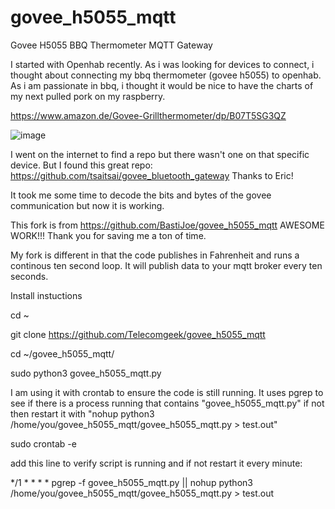 # govee_h5055_mqtt
Govee H5055 BBQ Thermometer MQTT Gateway

I started with Openhab recently. As i was looking for devices to connect, i thought about connecting my bbq thermometer (govee h5055) to openhab.
As i am passionate in bbq, i thought it would be nice to have the charts of my next pulled pork on my raspberry.

https://www.amazon.de/Govee-Grillthermometer/dp/B07T5SG3QZ

![image](https://user-images.githubusercontent.com/47536246/156933357-ed17c286-0bf9-4eb4-ba4a-143f196c3c1e.png)

I went on the internet to find a repo but there wasn't one on that specific device. But I found this great repo:
https://github.com/tsaitsai/govee_bluetooth_gateway
Thanks to Eric!

It took me some time to decode the bits and bytes of the govee communication but now it is working.

This fork is from https://github.com/BastiJoe/govee_h5055_mqtt   AWESOME WORK!!!   Thank you for saving me a ton of time.

My fork is different in that the code publishes in Fahrenheit and runs a continous ten second loop.  It will publish data to your mqtt broker
every ten seconds.

Install instuctions

cd ~

git clone https://github.com/Telecomgeek/govee_h5055_mqtt

cd ~/govee_h5055_mqtt/

sudo python3 govee_h5055_mqtt.py

I am using it with crontab to ensure the code is still running.  It uses pgrep to see if there is a process running that contains
"govee_h5055_mqtt.py" if not then restart it with "nohup python3 /home/you/govee_h5055_mqtt/govee_h5055_mqtt.py > test.out"

sudo crontab -e

add this line to verify script is running and if not restart it every minute:

*/1 * * * * pgrep -f govee_h5055_mqtt.py || nohup python3 /home/you/govee_h5055_mqtt/govee_h5055_mqtt.py > test.out
